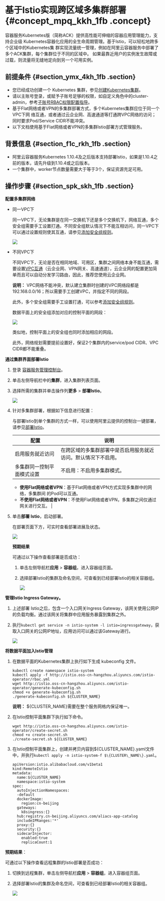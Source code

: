 # 基于Istio实现跨区域多集群部署 {#concept_mpq_kkh_1fb .concept}

容器服务Kubernetes版（简称ACK）提供高性能可伸缩的容器应用管理能力，支持企业级 Kubernetes容器化应用的全生命周期管理。基于Istio，可以轻松地跨多个区域中的Kubernetes集 群实现流量统一管理，例如在阿里云容器服务中部署了多个ACK集群，每个集群位于不同的区域中。 如果最靠近用户的实例发生故障或过载，则流量将无缝地定向到另一个可用实例。

## 前提条件 {#section_ymx_4kh_1fb .section}

-   您已经成功创建一个 Kubernetes 集群，参见[创建Kubernetes集群](intl.zh-CN/用户指南/Kubernetes集群/集群管理/创建Kubernetes集群.md#)。
-   请以主账号登录，或赋予子账号足够的权限，如自定义角色中的cluster-admin，参考[子账号RBAC权限配置指导](intl.zh-CN/用户指南/Kubernetes集群/授权管理/子账号RBAC权限配置指导.md#)。
-   基于Flat网络或者VPN的多集群部署方式，多个Kubernetes集群应位于同一个VPC下网 络互通，或者通过云企业网、高速通道等打通跨VPC网络的访问；同时要求Pod/Service CIDR不能冲突。
-   以下文档使用基于Flat网络或者VPN的多集群Istio部署方式管理服务。

## 背景信息 {#section_f1c_rkh_1fb .section}

-   阿里云容器服务Kubernetes 1.10.4及之后版本支持部署Istio，如果是1.10.4之前的版本，请先升级到1.10.4或之后版本。
-   一个集群中，worker节点数量需要大于等于3个，保证资源充足可用。

## 操作步骤 {#section_spk_skh_1fb .section}

**配置多集群网络**

-   同一VPC下

    同一VPC下，无论集群是在同一交换机下还是多个交换机下，网络互通，多个安全组需要手工设置打通。不同安全组默认情况下不能互相访问，同一VPC下可以通过设置规则使其互通，请参见[添加安全组规则](../../../../intl.zh-CN/安全/安全组/添加安全组规则.md#)。

    ![](http://static-aliyun-doc.oss-cn-hangzhou.aliyuncs.com/assets/img/395257/155971424848663_zh-CN.png)

-   不同VPC下

    不同VPC下，无论是否在相同地域、可用区，集群之间网络本身不能互通，需要设置[VPC互通](../../../../intl.zh-CN/用户指南/网络连接/VPC互连.md#)（云企业网、VPN网关、高速通道），云企业网的配置更加简单而且可以自动分发学习路由，因此，推荐您使用云企业网。

    **说明：** VPC网络不能冲突，默认建立集群时创建的VPC网络段都是192.168.0.0/16；所以需要手工创建VPC，并指定不同的网段。

    此外，多个安全组需要手工设置打通，可以参考[添加安全组规则](../../../../intl.zh-CN/安全/安全组/添加安全组规则.md#)。

    数据平面上的安全组添加对应的控制平面的网段：

    ![](http://static-aliyun-doc.oss-cn-hangzhou.aliyuncs.com/assets/img/395257/155971424848664_zh-CN.png)

    类似地，控制平面上的安全组也同时添加相应的网段。

    此外，网络规划需要提前设置好，保证2个集群内的service/pod CIDR、VPC CIDR都不能重叠。


**通过集群界面部署Istio** 

1.  登录 [容器服务管理控制台](https://cs.console.aliyun.com)。
2.  单击左侧导航栏中的**集群**，进入集群列表页面。
3.  选择所需的集群并单击操作列**更多** \> **部署Istio**。

    ![](http://static-aliyun-doc.oss-cn-hangzhou.aliyuncs.com/assets/img/20172/155971424811255_zh-CN.png)

4.  针对多集群部署，根据如下信息进行配置：

    与部署Istio到单个集群的方式一样，可以使用阿里云提供的控制台一键部署，请参见[部署Istio](intl.zh-CN/用户指南/Kubernetes集群/Istio管理/部署Istio.md#)。

    |配置|说明|
    |--|--|
    |启用服务就近访问|在跨区域的多集群部署中是否启用服务就近访问。默认情况下不启用。|
    |多集群同一控制平面模式设置| 不启用：不启用多集群模式。

     -   **使用Flat网络或者VPN**：基于Flat网络或者VPN方式实现多集群中的网络，多集群间 的Pod可以互通。
    -   **不使用Flat网络或者VPN**：不使用Flat网络或者VPN，多集群之间仅通过网关进行交互。
 |

5.  单击**部署 Istio**，启动部署。

    在部署页面下方，可实时查看部署进展及状态。

    ![](http://static-aliyun-doc.oss-cn-hangzhou.aliyuncs.com/assets/img/395257/155971424848665_zh-CN.png)

    **预期结果**

    可通过以下操作查看部署是否成功：

    1.  单击左侧导航栏**应用** \> **容器组**，进入容器组页面。
    2.  选择部署Istio的集群及命名空间，可查看到已经部署Istio的相关容器组。

        ![](http://static-aliyun-doc.oss-cn-hangzhou.aliyuncs.com/assets/img/20172/155971424811258_zh-CN.png)


**管理Istio Ingress Gateway。** 

1.  上述部署 Istio之后，包含一个入口网关Ingress Gateway，该网关使用公网IP的负载均衡。通过该网关将集群中应用服务暴露到集群之外。
2.  执行`kubectl get service -n istio-system -l istio=ingressgateway`，获取入口网关的公网IP地址，应用访问可以通过该Gateway进行。

    ![](http://static-aliyun-doc.oss-cn-hangzhou.aliyuncs.com/assets/img/395257/155971424848745_zh-CN.png)


**将数据平面加入Istio管理** 

1.  在数据平面的Kubernetes集群上执行如下生成 kubeconfig 文件。

    ``` {#codeblock_lcb_m97_tak}
    kubectl create namespace istio-system
    kubectl apply -f http://istio.oss-cn-hangzhou.aliyuncs.com/istio-operator/rbac.yml
    wget http://istio.oss-cn-hangzhou.aliyuncs.com/istio-operator/generate-kubeconfig.sh
    chmod +x generate-kubeconfig.sh
    ./generate-kubeconfig.sh ${CLUSTER_NAME}
    ```

    **说明：** $\{CLUSTER\_NAME\}需要在整个服务网格内保证唯一。

2.  在Istio控制平面集群下执行如下命令。

    ``` {#codeblock_cya_lv8_fun}
    wget http://istio.oss-cn-hangzhou.aliyuncs.com/istio-operator/create-secret.sh
    chmod +x create-secret.sh
    ./create-secret.sh ${CLUSTER_NAME}
    ```

3.  在Istio控制平面集群上，创建并拷贝内容到$\{CLUSTER\_NAME\}.yaml文件中，并执行`kubectl apply -n istio-system-f $\{CLUSTER\_NAME\}.yaml`。

    ``` {#codeblock_11p_yas_qvk}
    apiVersion:istio.alibabacloud.com/v1beta1
    kind:RemoteIstio
    metadata:
      name:${CLUSTER_NAME} 
      namespace:istio-system
    spec:
      autoInjectionNamespaces:
      -default
      dockerImage:
        region:cn-beijing
      gateways:
        k8singress:{}
      hub:registry.cn-beijing.aliyuncs.com/aliacs-app-catalog
      includeIPRanges:'*'
      proxy:{}
      security:{}
      sidecarInjector:
        enabled:true
        replicaCount:1
    ```


**预期结果**：

可通过以下操作查看远程集群的Istio部署是否成功：

1.  切换到远程集群，单击左侧导航栏**应用** \> **容器组**，进入容器组页面。
2.  选择部署Istio的集群及命名空间，可查看到已经部署Istio的相关容器组。

    ![](http://static-aliyun-doc.oss-cn-hangzhou.aliyuncs.com/assets/img/395257/155971424848666_zh-CN.png)


